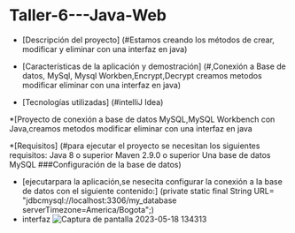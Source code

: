 # Taller-6---Java-Web
* [Descripción del proyecto] (#Estamos creando los métodos de crear, modificar y eliminar con una interfaz en java)

* [Características de la aplicación y demostración] (#,Conexión a Base de datos, MySql, Mysql Workben,Encrypt,Decrypt
creamos metodos modificar eliminar con una interfaz en java)

* [Tecnologías utilizadas] (#intelliJ Idea)


*[Proyecto de conexión a base de datos MySQL,MySQL Workbench con Java,creamos metodos modificar eliminar con una interfaz en java

*[Requisitos] (#para ejecutar el proyecto se necesitan los siguientes requisitos: Java 8 o superior Maven 2.9.0 o superior Una base de datos MySQL ###Configuración de la base de datos)

* [ejecutarpara la aplicación,se nesecita configurar la conexión a la base de datos con el siguiente contenido:] (private static final String URL= "jdbcmysql://localhost:3306/my_database serverTimezone=America/Bogota";)
* interfaz
![Captura de pantalla 2023-05-18 134313](https://github.com/Kateparra/Talle-6---Java-Web/assets/128449316/0bd953f2-e878-4e8a-94a1-f87aaee16b47)
